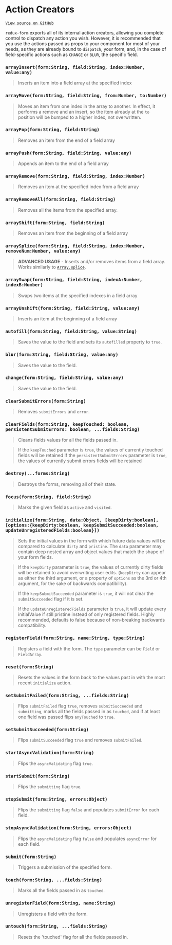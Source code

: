 # Action Creators

[`View source on GitHub`](https://github.com/erikras/redux-form/blob/master/src/actions.js)

`redux-form` exports all of its internal action creators, allowing you complete control to
dispatch any action you wish. However, it is recommended that you use the actions passed as
props to your component for most of your needs, as they are already bound to `dispatch`, your
form, and, in the case of field-specific actions such as `CHANGE` or `BLUR`, the specific field.

### `arrayInsert(form:String, field:String, index:Number, value:any)`

> Inserts an item into a field array at the specified index

### `arrayMove(form:String, field:String, from:Number, to:Number)`

> Moves an item from one index in the array to another. In effect, it performs a remove and an
insert, so the item already at the `to` position will be bumped to a higher index, not overwritten.

### `arrayPop(form:String, field:String)`

> Removes an item from the end of a field array

### `arrayPush(form:String, field:String, value:any)`

> Appends an item to the end of a field array

### `arrayRemove(form:String, field:String, index:Number)`

> Removes an item at the specified index from a field array

### `arrayRemoveAll(form:String, field:String)`

> Removes all the items from the specified array.

### `arrayShift(form:String, field:String)`

> Removes an item from the beginning of a field array

### `arraySplice(form:String, field:String, index:Number, removeNum:Number, value:any)`

> **ADVANCED USAGE** - Inserts and/or removes items from a field array. Works similarly to
[`Array.splice`](https://developer.mozilla.org/en-US/docs/Web/JavaScript/Reference/Global_Objects/Array/splice).

### `arraySwap(form:String, field:String, indexA:Number, indexB:Number)`

> Swaps two items at the specified indexes in a field array

### `arrayUnshift(form:String, field:String, value:any)`

> Inserts an item at the beginning of a field array

### `autofill(form:String, field:String, value:String)`

> Saves the value to the field and sets its `autofilled` property to `true`.

### `blur(form:String, field:String, value:any)`

> Saves the value to the field.

### `change(form:String, field:String, value:any)`

> Saves the value to the field.

### `clearSubmitErrors(form:String)`

> Removes `submitErrors` and `error`.

### `clearFields(form:String, keepTouched: boolean, persistentSubmitErrors: boolean, ...fields:String)`

> Cleans fields values for all the fields passed in.

> If the `keepTouched` parameter is `true`, the values of currently touched fields will be retained
> If the `persistentSubmitErrors` parameter is `true`, the values of currently submit errors fields will be retained


### `destroy(...forms:String)`

> Destroys the forms, removing all of their state.

### `focus(form:String, field:String)`

> Marks the given field as `active` and `visited`.

### `initialize(form:String, data:Object, [keepDirty:boolean], [options:{keepDirty:boolean, keepSubmitSucceeded:boolean, updateUnregisteredFields:boolean}])`

> Sets the initial values in the form with which future data values will be compared to calculate
`dirty` and `pristine`. The `data` parameter may contain deep nested array and object values that match the shape of
your form fields.

> If the `keepDirty` parameter is `true`, the values of currently dirty fields will be retained
to avoid overwriting user edits.  (`keepDirty` can appear as either the third argument, or a property of `options` as
the 3rd or 4th argument, for the sake of backwards compatibility).

> If the `keepSubmitSucceeded` parameter is `true`,
it will not clear the `submitSucceeded` flag if it is set.

> If the `updateUnregisteredFields` parameter is `true`,
it will update every initialValue if still pristine instead of only registered fields.
Highly recommended, defaults to false because of non-breaking backwards compatibility. 

### `registerField(form:String, name:String, type:String)`

> Registers a field with the form. The `type` parameter can be `Field` or `FieldArray`.

### `reset(form:String)`

> Resets the values in the form back to the values past in with the most recent `initialize` action.

### `setSubmitFailed(form:String, ...fields:String)`

> Flips `submitFailed` flag `true`, removes `submitSucceeded` and `submitting`, marks all the fields passed in as `touched`, and if at least one field was passed flips `anyTouched` to `true`.

### `setSubmitSucceeded(form:String)`

> Flips `submitSucceeded` flag `true` and removes `submitFailed`.

### `startAsyncValidation(form:String)`

> Flips the `asyncValidating` flag `true`.

### `startSubmit(form:String)`

> Flips the `submitting` flag `true`.

### `stopSubmit(form:String, errors:Object)`

> Flips the `submitting` flag `false` and populates `submitError` for each field.

### `stopAsyncValidation(form:String, errors:Object)`

> Flips the `asyncValidating` flag `false` and populates `asyncError` for each field.

### `submit(form:String)`

> Triggers a submission of the specified form.

### `touch(form:String, ...fields:String)`

> Marks all the fields passed in as `touched`.

### `unregisterField(form:String, name:String)`

> Unregisters a field with the form.

### `untouch(form:String, ...fields:String)`

> Resets the 'touched' flag for all the fields passed in.
